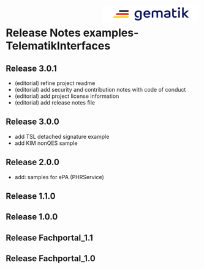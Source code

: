 <img align="right" width="250" height="47" src="images/Gematik_Logo_Flag_With_Background.png"/> <br/>    

# Release Notes examples-TelematikInterfaces

## Release 3.0.1
- (editorial) refine project readme
- (editorial) add security and contribution notes with code of conduct
- (editorial) add project license information
- (editorial) add release notes file

## Release 3.0.0
- add TSL detached signature example
- add KIM nonQES sample


## Release 2.0.0
- add: samples for ePA (PHRService)


## Release 1.1.0


## Release 1.0.0


## Release Fachportal_1.1


## Release Fachportal_1.0
